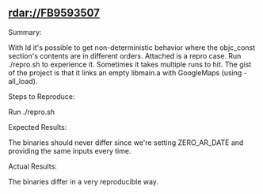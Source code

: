 ## <rdar://FB9593507>

Summary:

With ld it's possible to get non-deterministic behavior where the
objc_const section's contents are in different orders. Attached is a
repro case. Run ./repro.sh to experience it. Sometimes it takes multiple
runs to hit. The gist of the project is that it links an empty libmain.a
with GoogleMaps (using -all_load).

Steps to Reproduce:

Run ./repro.sh

Expected Results:

The binaries should never differ since we're setting ZERO_AR_DATE and
providing the same inputs every time.

Actual Results:

The binaries differ in a very reproducible way.
